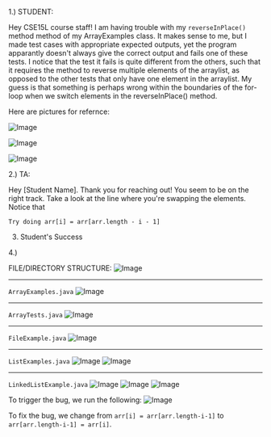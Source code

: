 1.) STUDENT:

Hey CSE15L course staff!
  I am having trouble with my `reverseInPlace()` method method of my ArrayExamples class. It makes sense to me, but I made test cases with appropriate expected outputs, yet the program apparantly doesn't always give the correct output and fails one of these tests. I notice that the test it fails is quite different from the others, such that it requires the method to reverse multiple elements of the arraylist, as opposed to the other tests that only have one element in the arraylist. My guess is that something is perhaps wrong within the boundaries of the for-loop when we switch elements in the reverseInPlace() method.

  Here are pictures for refernce:

  ![Image](ArrayExamples)  

  ![Image](ArrayTests)

  ![Image](Trigger)


  

2.) TA:

  Hey [Student Name].
    Thank you for reaching out! You seem to be on the right track. Take a look at the line where you're swapping the elements. Notice that

    Try doing arr[i] = arr[arr.length - i - 1]

    


3) Student's Success







4.)

FILE/DIRECTORY STRUCTURE:
![Image](Struc)

----------------------------------------------------------------------------------------------------------------------------------------------------------------

`ArrayExamples.java`
  ![Image](ArrayExamples)

----------------------------------------------------------------------------------------------------------------------------------------------------------------
`ArrayTests.java`
  ![Image](ArrayTests)
  
----------------------------------------------------------------------------------------------------------------------------------------------------------------

`FileExample.java`
  ![Image](FileExample)
  
----------------------------------------------------------------------------------------------------------------------------------------------------------------
`ListExamples.java`
![Image](linkedlist1)
![Image](linkedlist2)

----------------------------------------------------------------------------------------------------------------------------------------------------------------
`LinkedListExample.java`
![Image](list1)
![Image](list2)
![Image](list3)




To trigger the bug, we run the following:
![Image](Trigger)


To fix the bug, we change from `arr[i] = arr[arr.length-i-1]` to `arr[arr.length-i-1] = arr[i]`.

